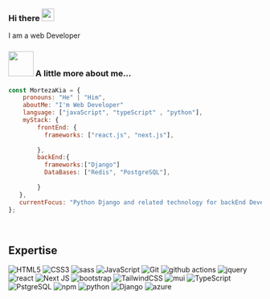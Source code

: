 ### Hi there <a href="https://www.gautamkrishnar.com/"><img src="https://media.giphy.com/media/hvRJCLFzcasrR4ia7z/giphy.gif" width="25px"></a>

I am a web Developer

### <img src="https://media.giphy.com/media/VgCDAzcKvsR6OM0uWg/giphy.gif" width="50"> A little more about me...  

```javascript
const MortezaKia = {     
    pronouns: "He" | "Him",     
    aboutMe: "I'm Web Developer"
    language: ["javaScript", "typeScript" , "python"],         
    myStack: {             
        frontEnd: {             
          frameworks: ["react.js", "next.js"],                   
                    
        },   
        backEnd:{
          frameworks:["Django"]
          DataBases: ["Redis", "PostgreSQL"],
          
        }      
   },    
   currentFocus: "Python Django and related technology for backEnd Development",     
};
```

<br>

## Expertise
<p>

<img alt="HTML5" src="https://img.shields.io/badge/html5-%23E34F26.svg?style=for-the-badge&logo=html5&logoColor=white" />
<img alt="CSS3" src="https://img.shields.io/badge/css3-%231572B6.svg?style=for-the-badge&logo=css3&logoColor=white" />
<img alt="sass" src="https://img.shields.io/badge/Sass-CC6699?style=for-the-badge&logo=sass&logoColor=white"/>
<img alt="JavaScript" src="https://img.shields.io/badge/javascript-%23323330.svg?style=for-the-badge&logo=javascript&logoColor=%23F7DF1E" />
<img alt="Git" src="https://img.shields.io/badge/git-%23F05033.svg?style=for-the-badge&logo=git&logoColor=white" />
<img alt="github actions" src="https://img.shields.io/badge/-Github_Actions-2088FF?style=flat-square&logo=github-actions&logoColor=white" />
<img alt="jquery" src="https://img.shields.io/badge/jquery-%230769AD.svg?style=for-the-badge&logo=jquery&logoColor=white" />
<img alt="react" src="https://img.shields.io/badge/react-%2320232a.svg?style=for-the-badge&logo=react&logoColor=%2361DAFB" />
<img alt="Next JS" src="https://img.shields.io/badge/Next-black?style=for-the-badge&logo=next.js&logoColor=white" />
<img alt="bootstrap" src="https://img.shields.io/badge/Bootstrap-563D7C?style=for-the-badge&logo=bootstrap&logoColor=white"/>
<img alt="TailwindCSS" src="https://img.shields.io/badge/tailwindcss-%2338B2AC.svg?style=for-the-badge&logo=tailwind-css&logoColor=white" />
<img alt="mui" src="https://img.shields.io/badge/Material--UI-0081CB?style=for-the-badge&logo=material-ui&logoColor=white"/>
<img alt="TypeScript" src="https://img.shields.io/badge/typescript-%23007ACC.svg?style=for-the-badge&logo=typescript&logoColor=white" />
<img alt="PstgreSQL" src="https://img.shields.io/static/v1?style=for-the-badge&message=PostgreSQL&color=4169E1&logo=PostgreSQL&logoColor=FFFFFF&label=" />
<img alt="npm" src="https://img.shields.io/badge/-NPM-CB3837?style=flat-square&logo=npm&logoColor=white" />
<img alt="python" src="https://img.shields.io/badge/Python-3776AB?style=for-the-badge&logo=python&logoColor=white"/>
<img alt="Django" src="https://img.shields.io/badge/Django-092E20?style=for-the-badge&logo=django&logoColor=white"/>
<img alt="azure" src="https://img.shields.io/badge/Microsoft_Azure-0089D6?style=for-the-badge&logo=microsoft-azure&logoColor=white"/>
</p>


<br>

